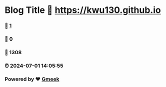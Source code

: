 # Blog Title :link: https://kwu130.github.io 
### :page_facing_up: [1](https://kwu130.github.io/tag.html) 
### :speech_balloon: 0 
### :hibiscus: 1308 
### :alarm_clock: 2024-07-01 14:05:55 
### Powered by :heart: [Gmeek](https://github.com/Meekdai/Gmeek)
